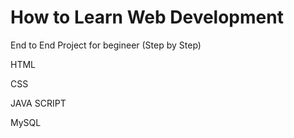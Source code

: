 # How to Learn Web Development

 End to End Project for begineer (Step by Step)

 HTML

 CSS

 JAVA SCRIPT

 MySQL
